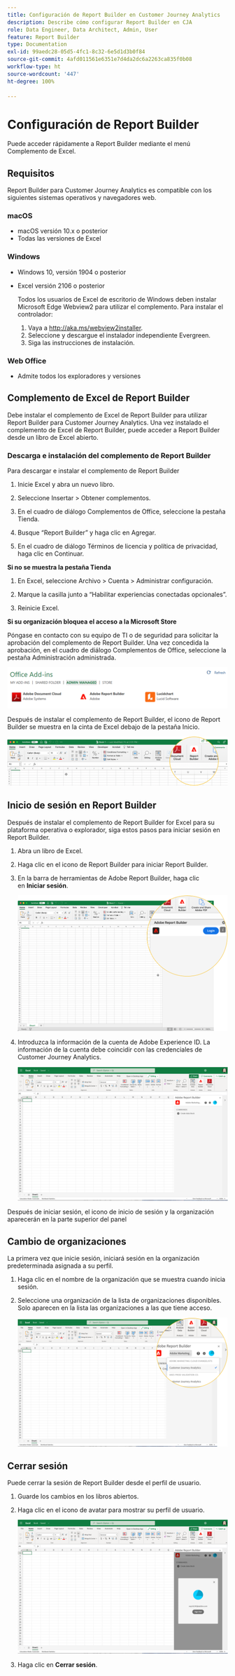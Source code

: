 ```yaml
---
title: Configuración de Report Builder en Customer Journey Analytics
description: Describe cómo configurar Report Builder en CJA
role: Data Engineer, Data Architect, Admin, User
feature: Report Builder
type: Documentation
exl-id: 99aedc28-05d5-4fc1-8c32-6e5d1d3b0f84
source-git-commit: 4afd011561e6351e7d4da2dc6a2263ca835f0b08
workflow-type: ht
source-wordcount: '447'
ht-degree: 100%

---
```


# Configuración de Report Builder

Puede acceder rápidamente a Report Builder mediante el menú Complemento de Excel.

## Requisitos

Report Builder para Customer Journey Analytics es compatible con los siguientes sistemas operativos y navegadores web.

### macOS

- macOS versión 10.x o posterior
- Todas las versiones de Excel

### Windows

- Windows 10, versión 1904 o posterior
- Excel versión 2106 o posterior

   Todos los usuarios de Excel de escritorio de Windows deben instalar Microsoft Edge Webview2 para utilizar el complemento. Para instalar el controlador:

   1. Vaya a <http://aka.ms/webview2installer>.
   1. Seleccione y descargue el instalador independiente Evergreen.
   1. Siga las instrucciones de instalación.

### Web Office

- Admite todos los exploradores y versiones


## Complemento de Excel de Report Builder

Debe instalar el complemento de Excel de Report Builder para utilizar Report Builder para Customer Journey Analytics. Una vez instalado el complemento de Excel de Report Builder, puede acceder a Report Builder desde un libro de Excel abierto.

### Descarga e instalación del complemento de Report Builder

Para descargar e instalar el complemento de Report Builder

1. Inicie Excel y abra un nuevo libro.

1. Seleccione Insertar > Obtener complementos.

1. En el cuadro de diálogo Complementos de Office, seleccione la pestaña Tienda.

1. Busque “Report Builder” y haga clic en Agregar.

1. En el cuadro de diálogo Términos de licencia y política de privacidad, haga clic en Continuar.

**Si no se muestra la pestaña Tienda**

1. En Excel, seleccione Archivo > Cuenta > Administrar configuración.

1. Marque la casilla junto a “Habilitar experiencias conectadas opcionales”.

1. Reinicie Excel.

**Si su organización bloquea el acceso a la Microsoft Store**

Póngase en contacto con su equipo de TI o de seguridad para solicitar la aprobación del complemento de Report Builder. Una vez concedida la aprobación, en el cuadro de diálogo Complementos de Office, seleccione la pestaña Administración administrada.

![](./assets/image1.png)

Después de instalar el complemento de Report Builder, el icono de Report Builder se muestra en la cinta de Excel debajo de la pestaña Inicio.

![](./assets/rb_app_icon.png)

## Inicio de sesión en Report Builder

Después de instalar el complemento de Report Builder for Excel para su plataforma operativa o explorador, siga estos pasos para iniciar sesión en Report Builder.

1. Abra un libro de Excel.

1. Haga clic en el icono de Report Builder para iniciar Report Builder.

1. En la barra de herramientas de Adobe Report Builder, haga clic en **Iniciar sesión**.

   ![](./assets/rb_login.png)

1. Introduzca la información de la cuenta de Adobe Experience ID. La información de la cuenta debe coincidir con las credenciales de Customer Journey Analytics.

   ![](./assets/image4.png)

Después de iniciar sesión, el icono de inicio de sesión y la organización aparecerán en la parte superior del panel

## Cambio de organizaciones

La primera vez que inicie sesión, iniciará sesión en la organización predeterminada asignada a su perfil.

1. Haga clic en el nombre de la organización que se muestra cuando inicia sesión.

1. Seleccione una organización de la lista de organizaciones disponibles. Solo aparecen en la lista las organizaciones a las que tiene acceso.

   ![](./assets/image5.png)

## Cerrar sesión

Puede cerrar la sesión de Report Builder desde el perfil de usuario.

1. Guarde los cambios en los libros abiertos.

1. Haga clic en el icono de avatar para mostrar su perfil de usuario.

   ![](./assets/image6.png)

1. Haga clic en **Cerrar sesión**.
